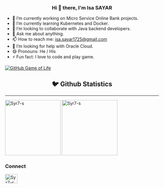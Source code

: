 <h3 align="center"> Hi 👋 there, I'm Isa SAYAR</a></h3>

- 🔭 I’m currently working on Micro Service Online Bank projects.
- 🌱 I’m currently learning Kubernetes and Docker.
- 👯 I’m looking to collaborate with Java backend developers.
- 💬 Ask me about anything.
- 📫 How to reach me: isa.sayar1725@gmail.com
- 🤔 I’m looking for help with Oracle Cloud.
- 😄 Pronouns: He / His
- ⚡ Fun fact: I love to code and play game.

[![GitHub Game of Life](https://github4life.herokuapp.com/Syr7-s.gif?z=6)](https://github4life.herokuapp.com/Syr7-s)

<p>
<h2 align="center">🐦 Github Statistics </h2>

<hr>
 <img height="182" src="https://github-readme-stats.vercel.app/api?username=Syr7-s&show_icons=true&theme=onedark" alt="Syr7-s" /> <img height="182" src="https://github-readme-stats.vercel.app/api/top-langs/?username=Syr7-s&layout=compact&show_icons=true&theme=onedark" alt="Syr7-s" /> </p>

<h3>Connect</h3>
 <p align="center">
  <samp>
<p align="left">
<a href="https://linkedin.com/in/isasayar/" target="blank"><img align="center" src="https://cdn.jsdelivr.net/npm/simple-icons@3.0.1/icons/linkedin.svg" alt="Syr7-s" height="30" width="40" /></a>
  </samp>
  <br>
 </p>
